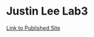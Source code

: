 # Justin Lee Lab3
[Link to Published Site](https://justinian074.github.io/fa21-cse110-lab3/index.html)